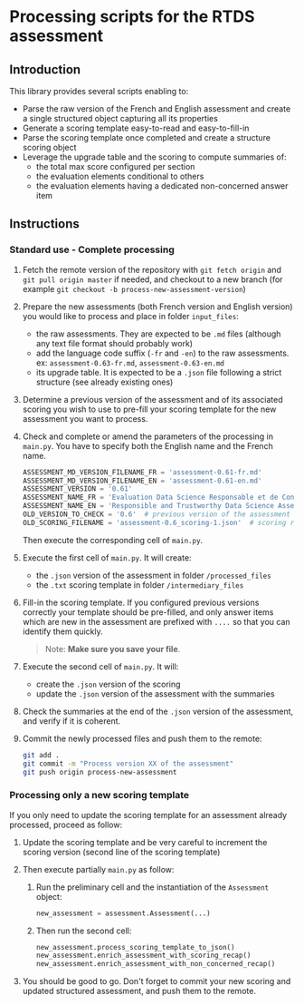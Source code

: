 # Processing scripts for the RTDS assessment

## Introduction

This library provides several scripts enabling to:

- Parse the raw version of the French and English assessment and create a single structured object capturing all its properties
- Generate a scoring template easy-to-read and easy-to-fill-in
- Parse the scoring template once completed and create a structure scoring object
- Leverage the upgrade table and the scoring to compute summaries of:
  - the total max score configured per section
  - the evaluation elements conditional to others
  - the evaluation elements having a dedicated non-concerned answer item
  
## Instructions

### Standard use - Complete processing

1. Fetch the remote version of the repository with `git fetch origin` and `git pull origin master` if needed, and checkout to a new branch (for example `git checkout -b process-new-assessment-version`)

1. Prepare the new assessments (both French version and English version) you would like to process and place in folder `input_files`:

   - the raw assessments. They are expected to be `.md` files (although any text file format should probably work)
   - add the language code suffix (`-fr` and `-en`) to the raw assessments. ex: `assessment-0.63-fr.md`, `assessment-0.63-en.md`
   - its upgrade table. It is expected to be a `.json` file following a strict structure (see already existing ones)

1. Determine a previous version of the assessment and of its associated scoring you wish to use to pre-fill your scoring template for the new assessment you want to process.

1. Check and complete or amend the parameters of the processing in `main.py`. You have to specify both the English name and the French name.

   ```python
   ASSESSMENT_MD_VERSION_FILENAME_FR = 'assessment-0.61-fr.md'
   ASSESSMENT_MD_VERSION_FILENAME_EN = 'assessment-0.61-en.md'
   ASSESSMENT_VERSION = '0.61'
   ASSESSMENT_NAME_FR = 'Evaluation Data Science Responsable et de Confiance'
   ASSESSMENT_NAME_EN = 'Responsible and Trustworthy Data Science Assessment'
   OLD_VERSION_TO_CHECK = '0.6'  # previous version of the assessment
   OLD_SCORING_FILENAME = 'assessment-0.6_scoring-1.json'  # scoring reference of the previous version 
   ```

   Then execute the corresponding cell of `main.py`.

1. Execute the first cell of `main.py`. It will create:

   - the `.json` version of the assessment in folder `/processed_files`
   - the `.txt` scoring template in folder `/intermediary_files`

1. Fill-in the scoring template. If you configured previous versions correctly your template should be pre-filled, and only answer items which are new in the assessment are prefixed with `....` so that you can identify them quickly.

   > Note: **Make sure you save your file**.

1. Execute the second cell of `main.py`. It will:

   - create the `.json` version of the scoring
   - update the `.json` version of the assessment with the summaries

1. Check the summaries at the end of the `.json` version of the assessment, and verify if it is coherent.

1. Commit the newly processed files and push them to the remote:

   ```bash
   git add .
   git commit -m "Process version XX of the assessment"
   git push origin process-new-assessment
   ```

### Processing only a new scoring template

If you only need to update the scoring template for an assessment already processed, proceed as follow:

1. Update the scoring template and be very careful to increment the scoring version (second line of the scoring template)

1. Then execute partially `main.py` as follow:

   1. Run the preliminary cell and the instantiation of the `Assessment` object:

      ```python
      new_assessment = assessment.Assessment(...)
      ```

   1. Then run the second cell:

      ```python
      new_assessment.process_scoring_template_to_json()
      new_assessment.enrich_assessment_with_scoring_recap()
      new_assessment.enrich_assessment_with_non_concerned_recap()
      ```

1. You should be good to go. Don't forget to commit your new scoring and updated structured assessment, and push them to the remote.
